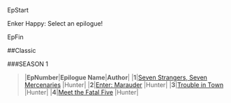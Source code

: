 
EpStart

Enker Happy: Select an epilogue!

EpFin

##Classic

###SEASON 1

> |**EpNumber**|**Epilogue Name**|**Author**|
> |**1**|[Seven Strangers, Seven Mercenaries](s1e1.html) |Hunter|
> |**2**|[Enter: Marauder](s1e2.html) |Hunter|
> |**3**|[Trouble in Town](s1e3.html) |Hunter|
> |**4**|[Meet the Fatal Five](s1e4.html) |Hunter|



<script src="{{ '/assets/js/EpFormatter.js' | relative_url }}"></script>